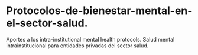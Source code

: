 # Protocolos-de-bienestar-mental-en-el-sector-salud.
Aportes a los intra-institutional mental health protocols. Salud mental intrainstitucional para entidades privadas del sector salud.
